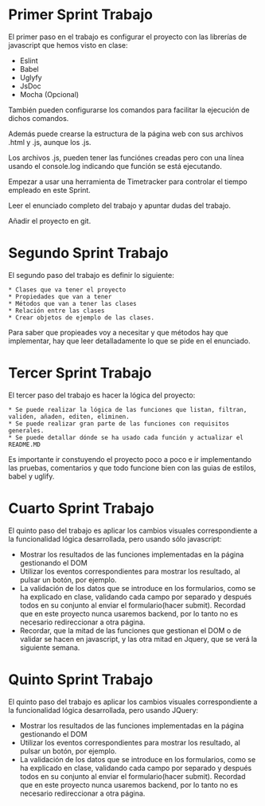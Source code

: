 # Primer Sprint Trabajo

El primer paso en el trabajo es configurar el proyecto con las librerías de javascript que hemos visto en clase:

   * Eslint
   * Babel
   * Uglyfy
   * JsDoc
   * Mocha (Opcional)

También pueden configurarse los comandos para facilitar la ejecución de dichos comandos.

Además puede crearse la estructura de la página web con sus archivos .html y .js, aunque los .js.

Los archivos .js, pueden tener las funciónes creadas pero con una línea usando el console.log indicando que función se está ejecutando.

Empezar a usar una herramienta de Timetracker para controlar el tiempo empleado en este Sprint.

Leer el enunciado completo del trabajo y apuntar dudas del trabajo.

Añadir el proyecto en git.
# Segundo Sprint Trabajo

El segundo paso del trabajo es definir lo siguiente:

	* Clases que va tener el proyecto
	* Propiedades que van a tener
	* Métodos que van a tener las clases
	* Relación entre las clases
	* Crear objetos de ejemplo de las clases.

Para saber que propieades voy a necesitar y que métodos hay que implementar, hay que leer detalladamente lo que se pide en el enunciado.

# Tercer Sprint Trabajo

El tercer paso del trabajo es hacer la lógica del proyecto:

	* Se puede realizar la lógica de las funciones que listan, filtran, validen, añaden, editen, eliminen.
	* Se puede realizar gran parte de las funciones con requisitos generales.
	* Se puede detallar dónde se ha usado cada función y actualizar el README.MD

Es importante ir constuyendo el proyecto poco a poco e ir implementando las pruebas, comentarios y que todo funcione bien con las guias de estilos, babel y uglify.
# Cuarto Sprint Trabajo

El quinto paso del trabajo es aplicar los cambios visuales correspondiente a la funcionalidad lógica desarrollada, pero usando sólo javascript:

* Mostrar los resultados de las funciones implementadas en la página gestionando el DOM
* Utilizar los eventos correspondientes para mostrar los resultado, al pulsar un botón, por ejemplo.
* La validación de los datos que se introduce en los formularios, como se ha explicado en clase, validando cada campo por separado y después todos en su conjunto al enviar el formulario(hacer submit). Recordad que en este proyecto nunca usaremos backend, por lo tanto no es necesario redireccionar a otra página.
* Recordar, que la mitad de las funciones que gestionan el DOM o de validar se hacen en javascript, y las otra mitad en Jquery, que se verá la siguiente semana.
# Quinto Sprint Trabajo

El quinto paso del trabajo es aplicar los cambios visuales correspondiente a la funcionalidad lógica desarrollada, pero usando JQuery:

* Mostrar los resultados de las funciones implementadas en la página gestionando el DOM
* Utilizar los eventos correspondientes para mostrar los resultado, al pulsar un botón, por ejemplo.
* La validación de los datos que se introduce en los formularios, como se ha explicado en clase, validando cada campo por separado y después todos en su conjunto al enviar el formulario(hacer submit). Recordad que en este proyecto nunca usaremos backend, por lo tanto no es necesario redireccionar a otra página.
